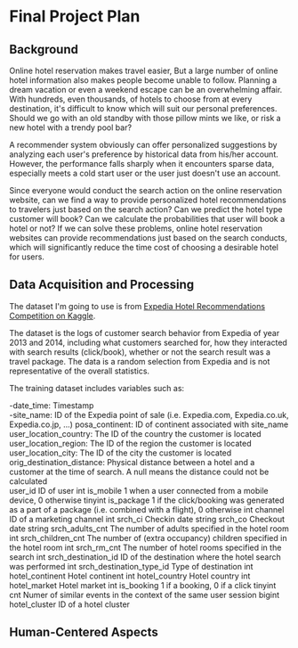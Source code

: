 # Final Project Plan

## Background
Online hotel reservation makes travel easier, But a large number of online hotel information also makes people become unable to follow. Planning a dream vacation or even a weekend escape can be an overwhelming affair. With hundreds, even thousands, of hotels to choose from at every destination, it's difficult to know which will suit our personal preferences. Should we go with an old standby with those pillow mints we like, or risk a new hotel with a trendy pool bar? 

A recommender system obviously can offer personalized suggestions by analyzing each user's preference by historical data from his/her account. However, the performance falls sharply when it encounters sparse data, especially meets a cold start user or the user just doesn't use an account. 

Since everyone would conduct the search action on the online reservation website, can we find a way to provide personalized hotel recommendations to travelers just based on the search action? Can we predict the hotel type customer will book? Can we calculate the probabilities that user will book a hotel or not? If we can solve these problems, online hotel reservation websites can provide recommendations just based on the search conducts, which will significantly reduce the time cost of choosing a desirable hotel for users.

## Data Acquisition and Processing
The dataset I'm going to use is from [Expedia Hotel Recommendations Competition on Kaggle](https://www.kaggle.com/c/expedia-hotel-recommendations/data).

The dataset is the logs of customer search behavior from Expedia of year 2013 and 2014, including what customers searched for, how they interacted with search results (click/book), whether or not the search result was a travel package. The data is a random selection from Expedia and is not representative of the overall statistics.

The training dataset includes variables such as:

-date_time:	Timestamp	
-site_name:	ID of the Expedia point of sale (i.e. Expedia.com, Expedia.co.uk, Expedia.co.jp, ...)
posa_continent:	ID of continent associated with site_name	
user_location_country:	The ID of the country the customer is located	
user_location_region:	The ID of the region the customer is located	
user_location_city:	The ID of the city the customer is located	
orig_destination_distance:	Physical distance between a hotel and a customer at the time of search. A null means the distance could not be calculated	
user_id	ID of user	int
is_mobile	1 when a user connected from a mobile device, 0 otherwise	tinyint
is_package	1 if the click/booking was generated as a part of a package (i.e. combined with a flight), 0 otherwise	int
channel	ID of a marketing channel	int
srch_ci	Checkin date	string
srch_co	Checkout date	string
srch_adults_cnt	The number of adults specified in the hotel room	int
srch_children_cnt	The number of (extra occupancy) children specified in the hotel room	int
srch_rm_cnt	The number of hotel rooms specified in the search	int
srch_destination_id	ID of the destination where the hotel search was performed	int
srch_destination_type_id	Type of destination	int
hotel_continent	Hotel continent	int
hotel_country	Hotel country	int
hotel_market	Hotel market	int
is_booking	1 if a booking, 0 if a click	tinyint
cnt	Numer of similar events in the context of the same user session	bigint
hotel_cluster	ID of a hotel cluster


## Human-Centered Aspects
